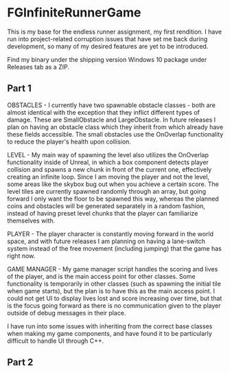 # FGInfiniteRunnerGame
 
This is my base for the endless runner assignment, my first rendition. I have run into project-related
corruption issues that have set me back during development, so many of my desired features are yet to be
introduced.

Find my binary under the shipping version Windows 10 package under Releases tab as a ZIP.

## Part 1

OBSTACLES - I currently have two spawnable obstacle classes - both are almost identical with the exception that they inflict
different types of damage. These are SmallObstacle and LargeObstacle. In future releases I plan on having an obstacle class which they inherit from which already have
these fields accessible. The small obstacles use the OnOverlap functionality to reduce the player's
health upon collision. 

LEVEL - My main way of spawning the level also utilizes the OnOverlap functionality inside of Unreal, in which a box component
detects player collision and spawns a new chunk in front of the current one, effectively creating an infinite loop.
Since I am moving the player and not the level, some areas like the skybox bug out when you achieve a certain score.
The level tiles are currently spawned randomly through an array, but going forward I only want the floor to be spawned
this way, whereas the planned coins and obstacles will be generated separately in a random fashion, instead of having
preset level chunks that the player can familiarize themselves with.

PLAYER - The player character is constantly moving forward in the world space, and with future releases I am planning on having
a lane-switch system instead of the free movement (including jumping) that the game has right now.

GAME MANAGER - My game manager script handles the scoring and lives of the player, and is the main access point for
other classes. Some functionality is temporarily in other classes (such as spawning the initial tile when game starts),
but the plan is to have this as the main access point. I could not get UI to display lives lost and score increasing over time,
but that is the focus going forward as there is no communication given to the player outside of debug messages in their place.

I have run into some issues with inheriting from the correct base classes when making my game components, and have found
it to be particularly difficult to handle UI through C++.

## Part 2
